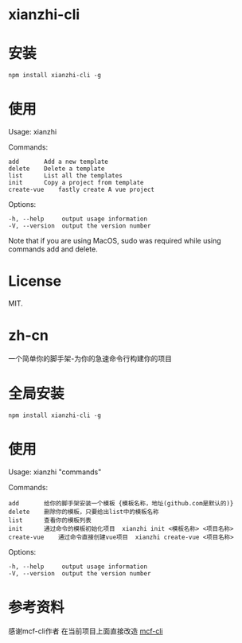 #   xianzhi-cli

#   安装

    npm install xianzhi-cli -g

#   使用
  Usage: xianzhi <command>


  Commands:

    add       Add a new template
    delete    Delete a template
    list      List all the templates
    init      Copy a project from template
    create-vue    fastly create A vue project
 
  Options:

    -h, --help     output usage information
    -V, --version  output the version number
Note that if you are using MacOS, sudo was required while using commands add and delete.

#   License
MIT.


#   zh-cn

一个简单你的脚手架-为你的急速命令行构建你的项目

#   全局安装

    npm install xianzhi-cli -g

#   使用
  Usage: xianzhi "commands"


  Commands:

    add       给你的脚手架安装一个模板 {模板名称，地址(github.com是默认的)}
    delete    删除你的模板，只要给出list中的模板名称
    list      查看你的模板列表
    init      通过命令的模板初始化项目  xianzhi init <模板名称> <项目名称>
    create-vue    通过命令直接创建vue项目  xianzhi create-vue <项目名称>

  Options:

    -h, --help     output usage information
    -V, --version  output the version number


# 参考资料

感谢mcf-cli作者
在当前项目上面直接改造
[mcf-cli](https://github.com/minchao920917/mcf-cli)
